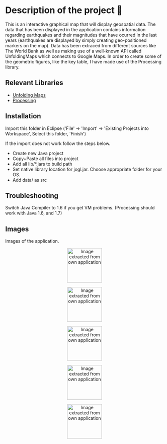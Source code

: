 # Description of the project 🧰
This is an interactive graphical map that will display geospatial data. The data that has been displayed in the application contains information regarding earthquakes and their magnitudes that have ocurred in the last years (earthquakes are displayed by simply creating geo-positioned markers on the map). Data has been extraced from different sources like The World Bank as well as making use of a well-known API called UnfoldingMaps which connects to Google Maps. In order to create some of the geometric figures, like the key table, I have made use of the Processing library.


## Relevant Libraries

* [Unfolding Maps](http://unfoldingmaps.org/javadoc/index.html)
* [Processing](https://processing.org/)

## Installation

Import this folder in Eclipse ('File' -> 'Import' -> 'Existing Projects into
Workspace', Select this folder, 'Finish')

If the import does not work follow the steps below.

* Create new Java project
* Copy+Paste all files into project
* Add all lib/*.jars to build path
* Set native library location for jogl.jar. Choose appropriate folder for your OS.
* Add data/ as src


## Troubleshooting

Switch Java Compiler to 1.6 if you get VM problems. (Processing should work with Java 1.6, and 1.7)

## Images

Images of the application.

<p align="center">
    <img src="https://github.com/Jplaudir8/OOP-in-Java/tree/master/Object%20Oriented%20Programming%20in%20Java/UCSDUnfoldingMaps/map1.png" height="110" alt="Image extracted from own application" title="Map">
</p>

<p align="center">
    <img src="https://github.com/Jplaudir8/OOP-in-Java/tree/master/Object%20Oriented%20Programming%20in%20Java/UCSDUnfoldingMaps/map2.png" height="110" alt="Image extracted from own application" title="Map">
</p>

<p align="center">
    <img src="https://github.com/Jplaudir8/OOP-in-Java/tree/master/Object%20Oriented%20Programming%20in%20Java/UCSDUnfoldingMaps/map3.png" height="110" alt="Image extracted from own application" title="Map">
</p>

<p align="center">
    <img src="https://github.com/Jplaudir8/OOP-in-Java/tree/master/Object%20Oriented%20Programming%20in%20Java/UCSDUnfoldingMaps/map4.png" height="110" alt="Image extracted from own application" title="Map">
</p>

<p align="center">
    <img src="https://github.com/Jplaudir8/OOP-in-Java/tree/master/Object%20Oriented%20Programming%20in%20Java/UCSDUnfoldingMaps/map5.png" height="110" alt="Image extracted from own application" title="Map">
</p>